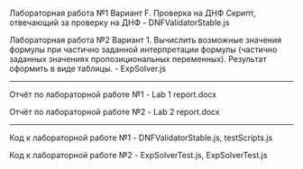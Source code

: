 Лабораторная работа №1
Вариант F. Проверка на ДНФ
Скрипт, отвечающий за проверку на ДНФ - DNFValidatorStable.js

Лабораторная работа №2
Вариант 1. Вычислить возможные значения формулы при частично заданной интерпретации формулы (частично заданных значениях пропозициональных переменных). Результат оформить в виде таблицы. - ExpSolver.js
***
Отчёт по лабораторной работе №1 - Lab 1 report.docx

Отчёт по лабораторной работе №2 - Lab 2 report.docx
***
Код к лабораторной работе №1 - DNFValidatorStable.js, testScripts.js

Код к лабораторной работе №2 - ExpSolverTest.js, ExpSolverTest.js
